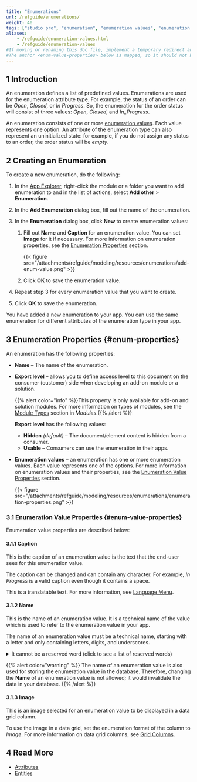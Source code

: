 ```yaml
---
title: "Enumerations"
url: /refguide/enumerations/
weight: 40
tags: ["studio pro", "enumeration", "enumeration values", "enumeration value"]
aliases:
    - /refguide/enumeration-values.html
    - /refguide/enumeration-values
#If moving or renaming this doc file, implement a temporary redirect and let the respective team know they should update the URL in the product. See Mapping to Products for more details. 
#The anchor <enum-value-properties> below is mapped, so it should not be removed or changed.
---
```


## 1 Introduction

An enumeration defines a list of predefined values. Enumerations are used for the enumeration attribute type. For example, the status of an order can be *Open*, *Closed*, or *In Progress*. So, the enumeration for the order status will consist of three values: *Open*, *Closed*, and *In_Progress*. 

An enumeration consists of one or more [enumeration values](/refguide/enumerations/#enum-properties). Each value represents one option. An attribute of the enumeration type can also represent an uninitialized state: for example, if you do not assign any status to an order, the order status will be *empty*. 

## 2 Creating an Enumeration  

To create a new enumeration, do the following: 

1. In the [App Explorer](/refguide/app-explorer/), right-click the module or a folder you want to add enumeration to and in the list of actions, select **Add other** > **Enumeration**.
2. In the **Add Enumeration** dialog box, fill out the name of the enumeration.
3. In the **Enumeration** dialog box, click **New** to create enumeration values:

    1. Fill out **Name** and **Caption** for an enumeration value. You can set **Image** for it if necessary. For more information on enumeration properties, see the [Enumeration Properties](#enum-properties) section. <br />

        {{< figure src="/attachments/refguide/modeling/resources/enumerations/add-enum-value.png" >}}

    1. Click **OK** to save the enumeration value.

4. Repeat step 3 for every enumeration value that you want to create.
5. Click **OK** to save the enumeration. 

You have added a new enumeration to your app. You can use the same enumeration for different attributes of the enumeration type in your app. 

## 3 Enumeration Properties {#enum-properties}

An enumeration has the following properties:

* **Name** – The name of the enumeration.
* **Export level** – allows you to define access level to this document on the consumer (customer) side when developing an add-on module or a solution. 

    {{% alert color="info" %}}This property is only available for add-on and solution modules. For more information on types of modules, see the [Module Types](/refguide/modules/#module-types) section in *Modules*.{{% /alert %}}

    **Export level** has the following values:   

    * **Hidden** *(default)* – The document/element content is hidden from a consumer. 
    * **Usable** – Consumers can use the enumeration in their apps. 

* **Enumeration values** – an enumeration has one or more enumeration values. Each value represents one of the options. For more information on enumeration values and their properties, see the [Enumeration Value Properties](#enum-value-properties) section.

    {{< figure src="/attachments/refguide/modeling/resources/enumerations/enumeration-properties.png" >}}

### 3.1 Enumeration Value Properties {#enum-value-properties}

Enumeration value properties are described below:

#### 3.1.1 Caption 

This is the caption of an enumeration value is the text that the end-user sees for this enumeration value.

The caption can be changed and can contain any character. For example, *In Progress* is a valid caption even though it contains a space.  

This is a translatable text. For more information, see [Language Menu](/refguide/translatable-texts/). 

#### 3.1.2 Name

This is the name of an enumeration value. It is a technical name of the value which is used to refer to the enumeration value in your app.

The name of an enumeration value must be a technical name, starting with a letter and only containing letters, digits, and underscores.

<details><summary>It cannot be a reserved word (click to see a list of reserved words)</summary>

* `abstract`
* `assert`
* `boolean`
* `break`
* `byte`
* `case`
* `catch`
* `changedby`
* `changeddate`
* `char`
* `class`
* `con`
* `const`
* `context`
* `continue`
* `createddate`
* `currentUser`
* `default`
* `do`
* `double`
* `else`
* `empty`
* `enum`
* `extends`
* `false`
* `final`
* `finally`
* `float`
* `for`
* `goto`
* `guid`
* `id`
* `if`
* `implements`
* `import`
* `instanceof`
* `int`
* `interface`
* `long`
* `MendixObject`
* `native`
* `new`
* `null`
* `object`
* `owner`
* `package`
* `private`
* `protected`
* `public`
* `return`
* `short`
* `static`
* `strictfp`
* `submetaobjectname`
* `super`
* `switch`
* `synchronized`
* `this`
* `throw`
* `throws`
* `transient`
* `true`
* `try`
* `type`
* `void`
* `volatile`
* `while`

</details>

{{% alert color="warning" %}}
The name of an enumeration value is also used for storing the enumeration value in the database. Therefore, changing the **Name** of an enumeration value is not allowed; it would invalidate the data in your database.
{{% /alert %}}
  
#### 3.1.3 Image

This is an image selected for an enumeration value to be displayed in a data grid column.

To use the image in a data grid, set the enumeration format of the column to *Image*. For more information on data grid columns, see [Grid Columns](/refguide/columns/).

## 4 Read More

* [Attributes](/refguide/attributes/)
* [Entities](/refguide/entities/)
